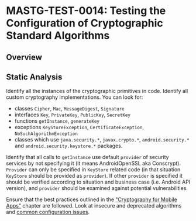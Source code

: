# MASTG-TEST-0014: Testing the Configuration of Cryptographic Standard Algorithms

## Overview

## Static Analysis
Identify all the instances of the cryptographic primitives in code. Identify all custom cryptography implementations. You can look for:

- classes `Cipher`, `Mac`, `MessageDigest`, `Signature`
- interfaces `Key`, `PrivateKey`, `PublicKey`, `SecretKey`
- functions `getInstance`, `generateKey`
- exceptions `KeyStoreException`, `CertificateException`, `NoSuchAlgorithmException`
- classes which use `java.security.*`, `javax.crypto.*`, `android.security.*` and `android.security.keystore.*` packages.

Identify that all calls to `getInstance` use default `provider` of security services by not specifying it (it means AndroidOpenSSL aka Conscrypt). `Provider` can only be specified in `KeyStore` related code (in that situation `KeyStore` should be provided as `provider`). If other `provider` is specified it should be verified according to situation and business case (i.e. Android API version), and `provider` should be examined against potential vulnerabilities.

Ensure that the best practices outlined in the ["Cryptography for Mobile Apps"](https://github.com/google/android-emulator-container-scripts) chapter are followed. Look at insecure and deprecated algorithms and [common configuration issues](https://github.com/google/android-emulator-container-scripts).
